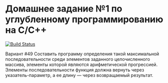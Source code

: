 # Домашнее задание №1 по углубленному программированию на C/C++
[![Build Status](https://travis-ci.org/Kam1runetzLabs/tp_hw_1.svg?branch=development)](https://travis-ci.org/Kam1runetzLabs/tp_hw_1)

Вариант #49 Составить программу определения такой максимальной последовательности среди элементов заданного
целочисленного массива, элементы которой являются арифметической прогрессией. Элементы последовательности функция должна
вернуть через указатель-параметр, а ее длину — через возвращаемый результат.

